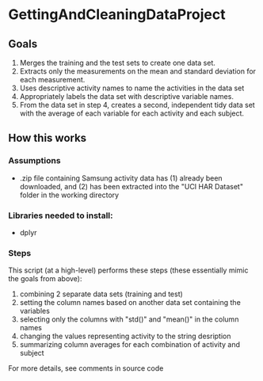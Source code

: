 # GettingAndCleaningDataProject

## Goals
1. Merges the training and the test sets to create one data set.
2. Extracts only the measurements on the mean and standard deviation for each measurement.
3. Uses descriptive activity names to name the activities in the data set
4. Appropriately labels the data set with descriptive variable names.
5. From the data set in step 4, creates a second, independent tidy data set with the average of each variable for each activity and each subject.

## How this works

### Assumptions
- .zip file containing Samsung activity data has (1) already been downloaded, and (2) has been extracted into the  "UCI HAR Dataset" folder in the working directory

### Libraries needed to install:
- dplyr

### Steps
This script (at a high-level) performs these steps (these essentially mimic the goals from above):
1. combining 2 separate data sets (training and test)
2. setting the column names based on another data set containing the variables
3. selecting only the columns with "std()" and "mean()" in the column names
4. changing the values representing activity to the string desription
5. summarizing column averages for each combination of activity and subject

For more details, see comments in source code
